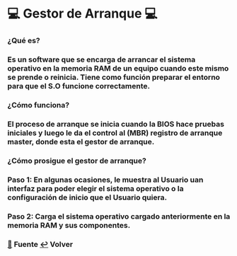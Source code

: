 # 💻 Gestor de Arranque 💻

### ¿Qué es?
####
### Es un software que se encarga de arrancar el sistema operativo en la memoria RAM de un equipo cuando este mismo se prende o reinicia. Tiene como función preparar el entorno para que el S.O funcione correctamente.

### ¿Cómo funciona?
####
### El proceso de arranque se inicia cuando la BIOS hace pruebas iniciales y luego le da el control al (MBR) registro de arranque master, donde esta el gestor de arranque.
####
### ¿Cómo prosigue el gestor de arranque?
####
### Paso 1: En algunas ocasiones, le muestra al Usuario uan interfaz para poder elegir el sistema operativo o la configuración de inicio que el Usuario quiera.
### Paso 2: Carga el sistema operativo cargado anteriormente en la memoria RAM y sus componentes.

### [:pushpin:](https://ubuntu.com/download/desktop#system-requirements) **Fuente**  [:leftwards_arrow_with_hook:](..) **Volver**
